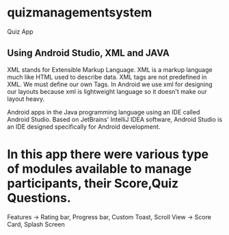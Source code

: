# quizmanagementsystem
Quiz App

## Using Android Studio, XML and JAVA

XML stands for Extensible Markup Language. XML is a markup language much like HTML used to describe data. XML tags are not predefined in XML. We must define our own Tags.
In Android we use xml for designing our layouts because xml is lightweight language so it doesn't make our layout heavy.

Android apps in the Java programming language using an IDE called Android Studio. Based on JetBrains' IntelliJ IDEA software, Android Studio is an IDE designed specifically for Android development.

# In this app there were various type of modules available to manage participants, their Score,Quiz Questions.
Features -> Rating bar, Progress bar, Custom Toast, Scroll View
         -> Score Card, Splash Screen 
         

         

